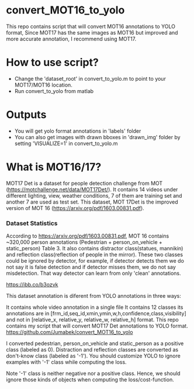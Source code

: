# convert_MOT16_to_yolo
This repo contains script that will convert MOT16 annotations to YOLO format,
Since MOT17 has the same images as MOT16 but improved and more accurate annotation, I recommend using MOT17.


<h1>How to use script?</h1>
<ul>
<li>  Change the 'dataset_root' in convert_to_yolo.m to point to your MOT17/MOT16 location. </li>
<li>  Run convert_to_yolo from matlab </li>
</ul>

<h1>Outputs</h1>
<ul>
<li> You will get yolo format annotations in 'labels' folder</li>
<li> You can also get images with drawn bboxes in 'drawn_img' folder by setting 'VISUALIZE=1' in convert_to_yolo.m </li>
</ul>

<h1>What is MOT16/17?</h1>

MOT17 Det is a dataset for people detection challenge from MOT  (https://motchallenge.net/data/MOT17Det/). It contains 14 videos under different lighting, view, weather conditions, 7 of them are training set and another 7 are used as test set. This dataset, MOT 17Det is the improved version of MOT 16 (https://arxiv.org/pdf/1603.00831.pdf).



<h3> Dataset Statistics </h3>

According to https://arxiv.org/pdf/1603.00831.pdf, MOT 16 contains ~320,000 person annotations (Pedestrian + person_on_vehicle + static_person) Table 3.  It also contains distractor class(statues, mannikin) and reflection class(reflection of people in the mirror). These two classes could be ignored by detector, for example, if detector detects them we do not say it is false detection and if detector misses them, we do not say misdetection. That way detector can learn from only 'clean' annotations. 

https://ibb.co/b3ozvk


This dataset annotation is diferent from YOLO annotations in three ways:

It contains whole video annotation in a single file
It contains 12 classes
its annotations are in [frm_id,seq_id,xmin,ymin,w,h,confidence,class,visibility] and not in [relative_x, relative_y, relative_w, relative_h] format. 
This repo contains my script that will convert MOT17 Det annotations to YOLO format. https://github.com/Jumabek/convert_MOT16_to_yolo

 I converted pedestrian, person_on_vehicle and static_person as a positive class (labeled as 0). Distraction and reflection classes are converted as don't-know class (labeled as '-1'). You should customize YOLO to ignore examples with '-1' class while computing the loss. 

Note '-1' class is neither negative nor a positive class. Hence, we should ignore those kinds of objects when computing the loss/cost-function.

